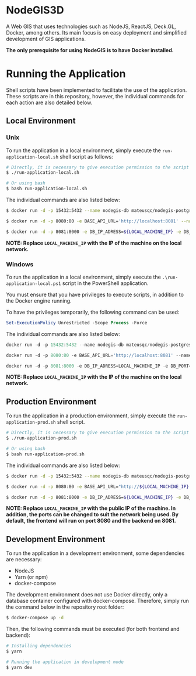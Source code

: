 # NodeGIS3D

A Web GIS that uses technologies such as NodeJS, ReactJS, Deck.GL, Docker, among others. Its main focus is on easy deployment and simplified development of GIS applications.

**The only prerequisite for using NodeGIS is to have Docker installed.**

# Running the Application

Shell scripts have been implemented to facilitate the use of the application. These scripts are in this repository, however, the individual commands for each action are also detailed below.

## Local Environment

### Unix

To run the application in a local environment, simply execute the `run-application-local.sh` shell script as follows:

```bash
# Directly, it is necessary to give execution permission to the script
$ ./run-application-local.sh
```

```bash
# Or using bash
$ bash run-application-local.sh
```

The individual commands are also listed below:

```bash
$ docker run -d -p 15432:5432 --name nodegis-db mateusqc/nodegis-postgresql
```

```bash
$ docker run -d -p 8080:80 -e BASE_API_URL='http://localhost:8081' --name nodegis3d-fe jonathakmdc/nodegis3d-fe:latest
```

```bash
$ docker run -d -p 8081:8000 -e DB_IP_ADRESS=${LOCAL_MACHINE_IP} -e DB_PORT="15432" --name nodegis3d-be jonathakmdc/nodegis3d-be:latest
```

**NOTE: Replace `LOCAL_MACHINE_IP` with the IP of the machine on the local network.**

### Windows

To run the application in a local environment, simply execute the `.\run-application-local.ps1` script in the PowerShell application.

You must ensure that you have privileges to execute scripts, in addition to the Docker engine running.

To have the privileges temporarily, the following command can be used:

```powershell
Set-ExecutionPolicy Unrestricted -Scope Process -Force
```

The individual commands are also listed below:

```powershell
docker run -d -p 15432:5432 --name nodegis-db mateusqc/nodegis-postgresql
```

```powershell
docker run -d -p 8080:80 -e BASE_API_URL='http://localhost:8081' --name nodegis3d-fe jonathakmdc/nodegis3d-fe:latest
```

```powershell
docker run -d -p 8081:8000 -e DB_IP_ADRESS=LOCAL_MACHINE_IP -e DB_PORT="15432" --name nodegis3d-be jonathakmdc/nodegis3d-be:latest
```

**NOTE: Replace `LOCAL_MACHINE_IP` with the IP of the machine on the local network.**

## Production Environment

To run the application in a production environment, simply execute the `run-application-prod.sh` shell script.

```bash
# Directly, it is necessary to give execution permission to the script
$ ./run-application-prod.sh
```

```bash
# Or using bash
$ bash run-application-prod.sh
```

The individual commands are also listed below:

```bash
$ docker run -d -p 15432:5432 --name nodegis-db mateusqc/nodegis-postgresql
```

```bash
$ docker run -d -p 8080:80 -e BASE_API_URL="http://${LOCAL_MACHINE_IP}:8081" --name nodegis3d-fe jonathakmdc/nodegis3d-fe:latest
```

```bash
$ docker run -d -p 8081:8000 -e DB_IP_ADRESS=${LOCAL_MACHINE_IP} -e DB_PORT="15432" --name nodegis3d-be jonathakmdc/nodegis3d-be:latest
```

**NOTE: Replace `LOCAL_MACHINE_IP` with the public IP of the machine. In addition, the ports can be changed to suit the network being used. By default, the frontend will run on port 8080 and the backend on 8081.**

## Development Environment

To run the application in a development environment, some dependencies are necessary:

- NodeJS
- Yarn (or npm)
- docker-compose

The development environment does not use Docker directly, only a database container configured with docker-compose. Therefore, simply run the command below in the repository root folder:

```bash
$ docker-compose up -d
```

Then, the following commands must be executed (for both frontend and backend):

```bash
# Installing dependencies
$ yarn

# Running the application in development mode
$ yarn dev
```

